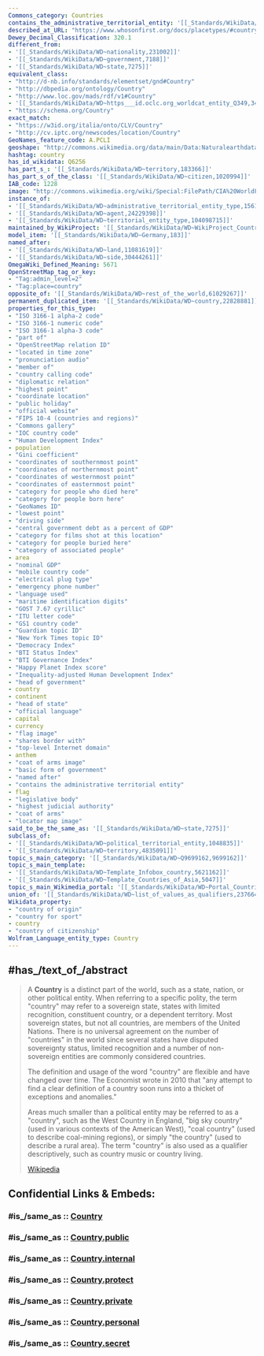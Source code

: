 ```yaml
---
Commons_category: Countries
contains_the_administrative_territorial_entity: '[[_Standards/WikiData/WD~first-level_administrative_division,10864048]]'
described_at_URL: "https://www.whosonfirst.org/docs/placetypes/#country"
Dewey_Decimal_Classification: 320.1
different_from:
- '[[_Standards/WikiData/WD~nationality,231002]]'
- '[[_Standards/WikiData/WD~government,7188]]'
- '[[_Standards/WikiData/WD~state,7275]]'
equivalent_class:
- "http://d-nb.info/standards/elementset/gnd#Country"
- "http://dbpedia.org/ontology/Country"
- "http://www.loc.gov/mads/rdf/v1#Country"
- '[[_Standards/WikiData/WD~https___id.oclc.org_worldcat_entity_Q349,349]]'
- "https://schema.org/Country"
exact_match:
- "https://w3id.org/italia/onto/CLV/Country"
- "http://cv.iptc.org/newscodes/location/Country"
GeoNames_feature_code: A.PCLI
geoshape: "http://commons.wikimedia.org/data/main/Data:Naturalearthdata.com/admin-0-countries-no-antarctica.map"
hashtag: country
has_id_wikidata: Q6256
has_part_s_: '[[_Standards/WikiData/WD~territory,183366]]'
has_part_s_of_the_class: '[[_Standards/WikiData/WD~citizen,1020994]]'
IAB_code: 1228
image: "http://commons.wikimedia.org/wiki/Special:FilePath/CIA%20WorldFactBook-Political%20world.png"
instance_of:
- '[[_Standards/WikiData/WD~administrative_territorial_entity_type,15617994]]'
- '[[_Standards/WikiData/WD~agent,24229398]]'
- '[[_Standards/WikiData/WD~territorial_entity_type,104098715]]'
maintained_by_WikiProject: '[[_Standards/WikiData/WD~WikiProject_Countries,8503406]]'
model_item: '[[_Standards/WikiData/WD~Germany,183]]'
named_after:
- '[[_Standards/WikiData/WD~land,11081619]]'
- '[[_Standards/WikiData/WD~side,30444261]]'
OmegaWiki_Defined_Meaning: 5671
OpenStreetMap_tag_or_key:
- "Tag:admin_level=2"
- "Tag:place=country"
opposite_of: '[[_Standards/WikiData/WD~rest_of_the_world,61029267]]'
permanent_duplicated_item: '[[_Standards/WikiData/WD~country,22828881]]'
properties_for_this_type:
- "ISO 3166-1 alpha-2 code"
- "ISO 3166-1 numeric code"
- "ISO 3166-1 alpha-3 code"
- "part of"
- "OpenStreetMap relation ID"
- "located in time zone"
- "pronunciation audio"
- "member of"
- "country calling code"
- "diplomatic relation"
- "highest point"
- "coordinate location"
- "public holiday"
- "official website"
- "FIPS 10-4 (countries and regions)"
- "Commons gallery"
- "IOC country code"
- "Human Development Index"
- population
- "Gini coefficient"
- "coordinates of southernmost point"
- "coordinates of northernmost point"
- "coordinates of westernmost point"
- "coordinates of easternmost point"
- "category for people who died here"
- "category for people born here"
- "GeoNames ID"
- "lowest point"
- "driving side"
- "central government debt as a percent of GDP"
- "category for films shot at this location"
- "category for people buried here"
- "category of associated people"
- area
- "nominal GDP"
- "mobile country code"
- "electrical plug type"
- "emergency phone number"
- "language used"
- "maritime identification digits"
- "GOST 7.67 cyrillic"
- "ITU letter code"
- "GS1 country code"
- "Guardian topic ID"
- "New York Times topic ID"
- "Democracy Index"
- "BTI Status Index"
- "BTI Governance Index"
- "Happy Planet Index score"
- "Inequality-adjusted Human Development Index"
- "head of government"
- country
- continent
- "head of state"
- "official language"
- capital
- currency
- "flag image"
- "shares border with"
- "top-level Internet domain"
- anthem
- "coat of arms image"
- "basic form of government"
- "named after"
- "contains the administrative territorial entity"
- flag
- "legislative body"
- "highest judicial authority"
- "coat of arms"
- "locator map image"
said_to_be_the_same_as: '[[_Standards/WikiData/WD~state,7275]]'
subclass_of:
- '[[_Standards/WikiData/WD~political_territorial_entity,1048835]]'
- '[[_Standards/WikiData/WD~territory,4835091]]'
topic_s_main_category: '[[_Standards/WikiData/WD~Q9699162,9699162]]'
topic_s_main_template:
- '[[_Standards/WikiData/WD~Template_Infobox_country,5621162]]'
- '[[_Standards/WikiData/WD~Template_Countries_of_Asia,5047]]'
topic_s_main_Wikimedia_portal: '[[_Standards/WikiData/WD~Portal_Countries,6988967]]'
union_of: '[[_Standards/WikiData/WD~list_of_values_as_qualifiers,23766486]]'
Wikidata_property:
- "country of origin"
- "country for sport"
- country
- "country of citizenship"
Wolfram_Language_entity_type: Country
---
```


## #has_/text_of_/abstract 

> A **Country** is a distinct part of the world, such as a state, nation, or other political entity. When referring to a specific polity, the term "country" may refer to a sovereign state, states with limited recognition, constituent country, or a dependent territory.   Most sovereign states, but not all countries, are members of the United Nations. There is no universal agreement on the number of "countries" in the world since several states have disputed sovereignty status, limited recognition and a number of non-sovereign entities are commonly considered countries.
>
> The definition and usage of the word "country" are flexible and have changed over time. The Economist wrote in 2010 that "any attempt to find a clear definition of a country soon runs into a thicket of exceptions and anomalies."
>
> Areas much smaller than a political entity may be referred to as a "country", such as the West Country in England, "big sky country" (used in various contexts of the American West),  "coal country" (used to describe coal-mining regions), or simply "the country" (used to describe a rural area). The term "country" is also used as a qualifier descriptively, such as country music or country living.
>
> [Wikipedia](https://en.wikipedia.org/wiki/Country) 


## Confidential Links & Embeds: 

### #is_/same_as :: [Country](/_Standards/Earth/Geography/Country.md) 

### #is_/same_as :: [Country.public](/_public/Earth/Geography/Country.public.md) 

### #is_/same_as :: [Country.internal](/_internal/Earth/Geography/Country.internal.md) 

### #is_/same_as :: [Country.protect](/_protect/Earth/Geography/Country.protect.md) 

### #is_/same_as :: [Country.private](/_private/Earth/Geography/Country.private.md) 

### #is_/same_as :: [Country.personal](/_personal/Earth/Geography/Country.personal.md) 

### #is_/same_as :: [Country.secret](/_secret/Earth/Geography/Country.secret.md)

